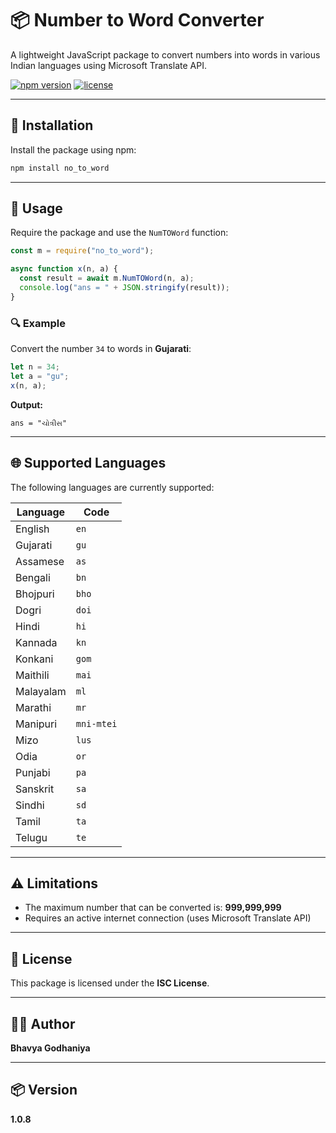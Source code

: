 # 📦 Number to Word Converter

A lightweight JavaScript package to convert numbers into words in various Indian languages using Microsoft Translate API.

[![npm version](https://img.shields.io/npm/v/no_to_word)](https://www.npmjs.com/package/no_to_word)
[![license](https://img.shields.io/npm/l/no_to_word)](./LICENSE)

---

## 🚀 Installation

Install the package using npm:

```bash
npm install no_to_word
```

---

## 📖 Usage

Require the package and use the `NumTOWord` function:

```javascript
const m = require("no_to_word");

async function x(n, a) {
  const result = await m.NumTOWord(n, a);
  console.log("ans = " + JSON.stringify(result));
}
```

### 🔍 Example

Convert the number `34` to words in **Gujarati**:

```javascript
let n = 34;
let a = "gu";
x(n, a);
```

**Output:**

```
ans = "ચોત્રીસ"
```

---

## 🌐 Supported Languages

The following languages are currently supported:

| Language      | Code       |
|---------------|------------|
| English       | `en`       |
| Gujarati      | `gu`       |
| Assamese      | `as`       |
| Bengali       | `bn`       |
| Bhojpuri      | `bho`      |
| Dogri         | `doi`      |
| Hindi         | `hi`       |
| Kannada       | `kn`       |
| Konkani       | `gom`      |
| Maithili      | `mai`      |
| Malayalam     | `ml`       |
| Marathi       | `mr`       |
| Manipuri      | `mni-mtei` |
| Mizo          | `lus`      |
| Odia          | `or`       |
| Punjabi       | `pa`       |
| Sanskrit      | `sa`       |
| Sindhi        | `sd`       |
| Tamil         | `ta`       |
| Telugu        | `te`       |

---

## ⚠️ Limitations

- The maximum number that can be converted is: **999,999,999**
- Requires an active internet connection (uses Microsoft Translate API)

---

## 📄 License

This package is licensed under the **ISC License**.

---

## 👨‍💻 Author

**Bhavya Godhaniya**

---

## 📦 Version

**1.0.8**
